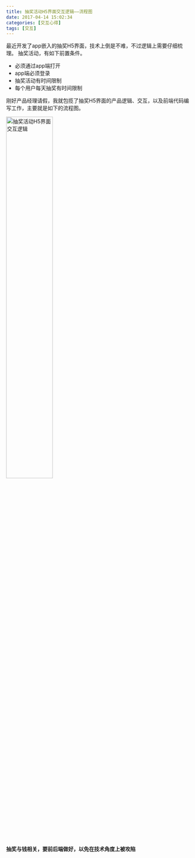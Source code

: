 ```yaml
---
title: 抽奖活动H5界面交互逻辑——流程图
date: 2017-04-14 15:02:34
categories: [交互心得]
tags: [交互]
---
```


最近开发了app嵌入的抽奖H5界面，技术上倒是不难，不过逻辑上需要仔细梳理。
抽奖活动，有如下前置条件。

* 必须通过app端打开
* app端必须登录
* 抽奖活动有时间限制
* 每个用户每天抽奖有时间限制

刚好产品经理请假，我就包揽了抽奖H5界面的产品逻辑、交互，以及前端代码编写工作，主要就是如下的流程图。

<img src="https://loulanyijian.github.io/images/choujiang.svg" alt="抽奖活动H5界面交互逻辑" style="width:50%">

**抽奖与钱相关，要前后端做好，以免在技术角度上被攻陷**